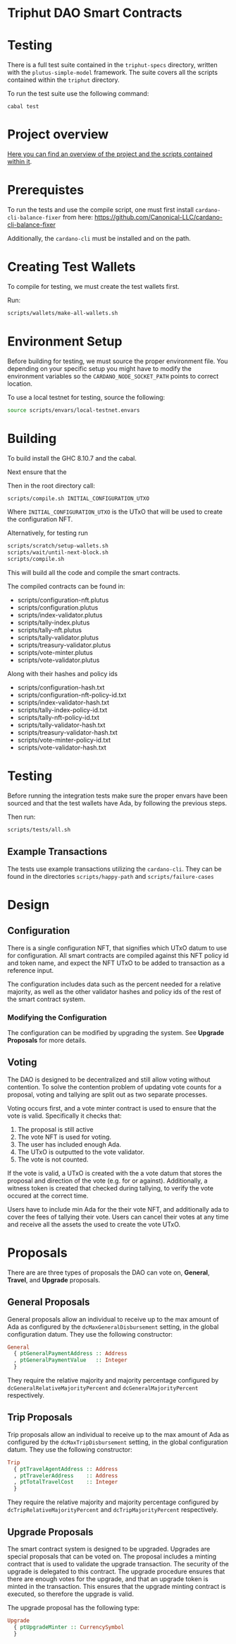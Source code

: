# Triphut DAO Smart Contracts

# Testing

There is a full test suite contained in the `triphut-specs` directory, written with the `plutus-simple-model` framework. The suite covers all the scripts contained within the `triphut` directory.

To run the test suite use the following command:
```
cabal test
```

# Project overview

[Here you can find an overview of the project and the scripts contained within it](docs/overview.md).

# Prerequistes

To run the tests and use the compile script, one must first install `cardano-cli-balance-fixer` from here: https://github.com/Canonical-LLC/cardano-cli-balance-fixer

Additionally, the `cardano-cli` must be installed and on the path.

# Creating Test Wallets

To compile for testing, we must create the test wallets first.

Run:

```bash
scripts/wallets/make-all-wallets.sh
```

# Environment Setup

Before building for testing, we must source the proper environment file. You depending on your specific setup you might have to modify the environment variables so the `CARDANO_NODE_SOCKET_PATH` points to correct location.

To use a local testnet for testing, source the following:

```bash
source scripts/envars/local-testnet.envars
```

# Building

To build install the GHC 8.10.7 and the cabal.

Next ensure that the

Then in the root directory call:

```bash
scripts/compile.sh INITIAL_CONFIGURATION_UTXO
```

Where `INITIAL_CONFIGURATION_UTXO` is the UTxO that will be used to create the configuration NFT.

Alternatively, for testing run

```bash
scripts/scratch/setup-wallets.sh
scripts/wait/until-next-block.sh
scripts/compile.sh
```

This will build all the code and compile the smart contracts.

The compiled contracts can be found in:

- scripts/configuration-nft.plutus
- scripts/configuration.plutus
- scripts/index-validator.plutus
- scripts/tally-index.plutus
- scripts/tally-nft.plutus
- scripts/tally-validator.plutus
- scripts/treasury-validator.plutus
- scripts/vote-minter.plutus
- scripts/vote-validator.plutus

Along with their hashes and policy ids

- scripts/configuration-hash.txt
- scripts/configuration-nft-policy-id.txt
- scripts/index-validator-hash.txt
- scripts/tally-index-policy-id.txt
- scripts/tally-nft-policy-id.txt
- scripts/tally-validator-hash.txt
- scripts/treasury-validator-hash.txt
- scripts/vote-minter-policy-id.txt
- scripts/vote-validator-hash.txt

# Testing

Before running the integration tests make sure the proper envars have been sourced and that the test wallets have Ada, by following the previous steps.

Then run:

```bash
scripts/tests/all.sh
```

## Example Transactions

The tests use example transactions utilizing the `cardano-cli`. They can be found in the directories `scripts/happy-path` and `scripts/failure-cases`

# Design

## Configuration

There is a single configuration NFT, that signifies which UTxO datum to use for configuration. All smart contracts are compiled against this NFT policy id and token name, and expect the NFT UTxO to be added to transaction as a reference input.

The configuration includes data such as the percent needed for a relative majority, as well as the other validator hashes and policy ids of the rest of the smart contract system.

### Modifying the Configuration

The configuration can be modified by upgrading the system. See **Upgrade Proposals** for more details.

## Voting

The DAO is designed to be decentralized and still allow voting without contention. To solve the contention problem of updating vote counts for a proposal, voting and tallying are split out as two separate processes.

Voting occurs first, and a vote minter contract is used to ensure that the vote is valid. Specifically it checks that:

1. The proposal is still active
2. The vote NFT is used for voting.
3. The user has included enough Ada.
4. The UTxO is outputted to the vote validator.
5. The vote is not counted.

If the vote is valid, a UTxO is created with the a vote datum that stores the proposal and direction of the vote (e.g. for or against). Additionally, a witness token is created that checked during tallying, to verify the vote occured at the correct time.

Users have to include min Ada for the their vote NFT, and additionally ada to cover the fees of tallying their vote. Users can cancel their votes at any time and receive all the assets the used to create the vote UTxO.

# Proposals

There are are three types of proposals the DAO can vote on, **General**, **Travel**, and **Upgrade** proposals.

## General Proposals

General proposals allow an individual to receive up to the max amount of Ada as configured by the `dcMaxGeneralDisbursement` setting, in the global configuration datum. They use the following constructor:

```haskell
General
  { ptGeneralPaymentAddress :: Address
  , ptGeneralPaymentValue   :: Integer
  }
```

They require the relative majority and majority percentage configured by `dcGeneralRelativeMajorityPercent` and `dcGeneralMajorityPercent` respectively.

## Trip Proposals

Trip proposals allow an individual to receive up to the max amount of Ada as configured by the `dcMaxTripDisbursement` setting, in the global configuration datum. They use the following constructor:

```haskell
Trip
  { ptTravelAgentAddress :: Address
  , ptTravelerAddress    :: Address
  , ptTotalTravelCost    :: Integer
  }
```

They require the relative majority and majority percentage configured by `dcTripRelativeMajorityPercent` and `dcTripMajorityPercent` respectively.

## Upgrade Proposals

The smart contract system is designed to be upgraded. Upgrades are special proposals that can be voted on. The proposal includes a minting contract that is used to validate the upgrade transaction. The security of the upgrade is delegated to this contract. The upgrade procedure ensures that there are enough votes for the upgrade, and that an upgrade token is minted in the transaction. This ensures that the upgrade minting contract is executed, so therefore the upgrade is valid.

The upgrade proposal has the following type:

```haskell
Upgrade
  { ptUpgradeMinter :: CurrencySymbol
  }
```
